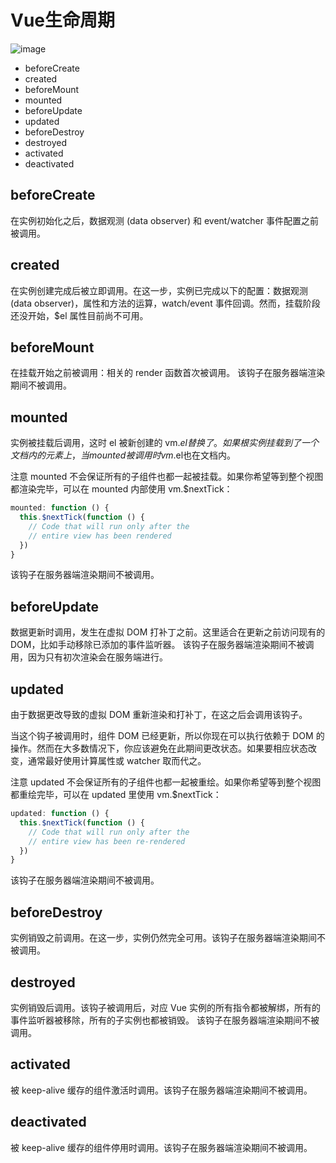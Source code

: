 # Vue生命周期
![image](https://note.youdao.com/yws/public/resource/199362f3abd48cfb741f5111ea0269db/4E2CBA769B7C49D98F303A016F0077BA?ynotemdtimestamp=1581606289025)

* beforeCreate
* created
* beforeMount
* mounted
* beforeUpdate
* updated
* beforeDestroy
* destroyed
* activated
* deactivated
## beforeCreate
在实例初始化之后，数据观测 (data observer) 和 event/watcher 事件配置之前被调用。
## created
在实例创建完成后被立即调用。在这一步，实例已完成以下的配置：数据观测 (data observer)，属性和方法的运算，watch/event 事件回调。然而，挂载阶段还没开始，$el 属性目前尚不可用。
## beforeMount
在挂载开始之前被调用：相关的 render 函数首次被调用。
该钩子在服务器端渲染期间不被调用。
## mounted
实例被挂载后调用，这时 el 被新创建的 vm.$el 替换了。如果根实例挂载到了一个文档内的元素上，当mounted被调用时vm.$el也在文档内。

注意 mounted 不会保证所有的子组件也都一起被挂载。如果你希望等到整个视图都渲染完毕，可以在 mounted 内部使用 vm.$nextTick：
```js
mounted: function () {
  this.$nextTick(function () {
    // Code that will run only after the
    // entire view has been rendered
  })
}
```
该钩子在服务器端渲染期间不被调用。
## beforeUpdate
数据更新时调用，发生在虚拟 DOM 打补丁之前。这里适合在更新之前访问现有的 DOM，比如手动移除已添加的事件监听器。
该钩子在服务器端渲染期间不被调用，因为只有初次渲染会在服务端进行。
## updated
由于数据更改导致的虚拟 DOM 重新渲染和打补丁，在这之后会调用该钩子。

当这个钩子被调用时，组件 DOM 已经更新，所以你现在可以执行依赖于 DOM 的操作。然而在大多数情况下，你应该避免在此期间更改状态。如果要相应状态改变，通常最好使用计算属性或 watcher 取而代之。

注意 updated 不会保证所有的子组件也都一起被重绘。如果你希望等到整个视图都重绘完毕，可以在 updated 里使用 vm.$nextTick：
```js
updated: function () {
  this.$nextTick(function () {
    // Code that will run only after the
    // entire view has been re-rendered
  })
}
```
该钩子在服务器端渲染期间不被调用。
## beforeDestroy
实例销毁之前调用。在这一步，实例仍然完全可用。该钩子在服务器端渲染期间不被调用。
## destroyed
实例销毁后调用。该钩子被调用后，对应 Vue 实例的所有指令都被解绑，所有的事件监听器被移除，所有的子实例也都被销毁。
该钩子在服务器端渲染期间不被调用。
## activated
被 keep-alive 缓存的组件激活时调用。该钩子在服务器端渲染期间不被调用。
## deactivated
被 keep-alive 缓存的组件停用时调用。该钩子在服务器端渲染期间不被调用。